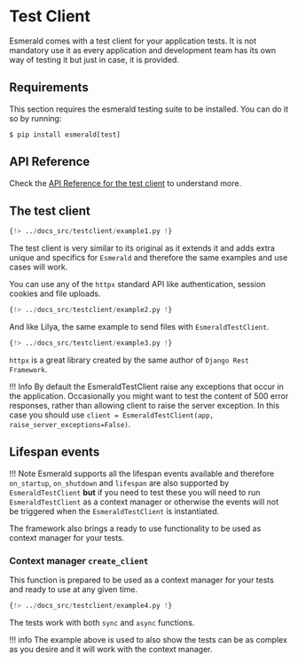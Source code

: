 # Test Client

Esmerald comes with a test client for your application tests. It is not mandatory use it as every application and
development team has its own way of testing it but just in case, it is provided.

## Requirements

This section requires the esmerald testing suite to be installed. You can do it so by running:

```shell
$ pip install esmerald[test]
```

## API Reference

Check the [API Reference for the test client](./references/test-client.md) to understand more.

## The test client

```python
{!> ../docs_src/testclient/example1.py !}
```

The test client is very similar to its original as it extends it and adds extra unique and specifics for `Esmerald`
and therefore the same examples and use cases will work.

You can use any of the `httpx` standard API like authentication, session cookies and file uploads.

```python
{!> ../docs_src/testclient/example2.py !}
```

And like Lilya, the same example to send files with `EsmeraldTestClient`.

```python
{!> ../docs_src/testclient/example3.py !}
```

`httpx` is a great library created by the same author of `Django Rest Framework`.

!!! Info
    By default the EsmeraldTestClient raise any exceptions that occur in the application.
    Occasionally you might want to test the content of 500 error responses, rather than allowing client to raise the
    server exception. In this case you should use `client = EsmeraldTestClient(app, raise_server_exceptions=False)`.

## Lifespan events

!!! Note
    Esmerald supports all the lifespan events available and therefore `on_startup`, `on_shutdown` and `lifespan` are
    also supported by `EsmeraldTestClient` **but** if you need to test these you will need to run `EsmeraldTestClient`
    as a context manager or otherwise the events will not be triggered when the `EsmeraldTestClient` is instantiated.

The framework also brings a ready to use functionality to be used as context manager for your tests.

### Context manager `create_client`

This function is prepared to be used as a context manager for your tests and ready to use at any given time.

```python
{!> ../docs_src/testclient/example4.py !}
```

The tests work with both `sync` and `async` functions.

!!! info
    The example above is used to also show the tests can be as complex as you desire and it will work with the
    context manager.
